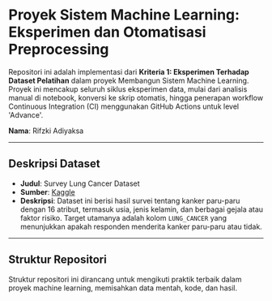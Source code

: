 # **Proyek Sistem Machine Learning: Eksperimen dan Otomatisasi Preprocessing**

Repositori ini adalah implementasi dari **Kriteria 1: Eksperimen Terhadap Dataset Pelatihan** dalam proyek Membangun Sistem Machine Learning. Proyek ini mencakup seluruh siklus eksperimen data, mulai dari analisis manual di notebook, konversi ke skrip otomatis, hingga penerapan workflow Continuous Integration (CI) menggunakan GitHub Actions untuk level 'Advance'.

**Nama**: Rifzki Adiyaksa

---

## **Deskripsi Dataset**

-   **Judul**: Survey Lung Cancer Dataset
-   **Sumber**: [Kaggle](https://www.kaggle.com/datasets/mysarahmadbhat/lung-cancer)
-   **Deskripsi**: Dataset ini berisi hasil survei tentang kanker paru-paru dengan 16 atribut, termasuk usia, jenis kelamin, dan berbagai gejala atau faktor risiko. Target utamanya adalah kolom `LUNG_CANCER` yang menunjukkan apakah responden menderita kanker paru-paru atau tidak.

---

## **Struktur Repositori**

Struktur repositori ini dirancang untuk mengikuti praktik terbaik dalam proyek machine learning, memisahkan data mentah, kode, dan hasil.

